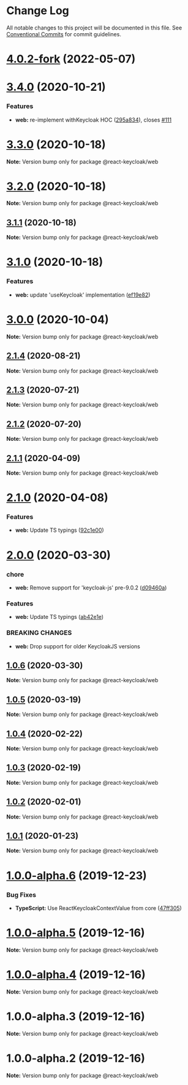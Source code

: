 # Change Log

All notable changes to this project will be documented in this file.
See [Conventional Commits](https://conventionalcommits.org) for commit guidelines.

# [4.0.2-fork](https://github.com/react-keycloak/react-keycloak/compare/master...tobiasfrei:master) (2022-05-07)
# [3.4.0](https://github.com/react-keycloak/react-keycloak/compare/@react-keycloak/web@3.3.0...@react-keycloak/web@3.4.0) (2020-10-21)


### Features

* **web:** re-implement withKeycloak HOC ([295a834](https://github.com/react-keycloak/react-keycloak/commit/295a834c7f3fbe3bd7fb45a73c264b224d2e53ad)), closes [#111](https://github.com/react-keycloak/react-keycloak/issues/111)





# [3.3.0](https://github.com/react-keycloak/react-keycloak/compare/@react-keycloak/web@3.2.0...@react-keycloak/web@3.3.0) (2020-10-18)

**Note:** Version bump only for package @react-keycloak/web





# [3.2.0](https://github.com/react-keycloak/react-keycloak/compare/@react-keycloak/web@3.1.1...@react-keycloak/web@3.2.0) (2020-10-18)

**Note:** Version bump only for package @react-keycloak/web





## [3.1.1](https://github.com/react-keycloak/react-keycloak/compare/@react-keycloak/web@3.1.0...@react-keycloak/web@3.1.1) (2020-10-18)

**Note:** Version bump only for package @react-keycloak/web





# [3.1.0](https://github.com/react-keycloak/react-keycloak/compare/@react-keycloak/web@3.0.0...@react-keycloak/web@3.1.0) (2020-10-18)


### Features

* **web:** update 'useKeycloak' implementation ([ef19e82](https://github.com/react-keycloak/react-keycloak/commit/ef19e823b33c03808de696f9e7cbac3478197e0e))





# [3.0.0](https://github.com/react-keycloak/react-keycloak/compare/@react-keycloak/web@2.1.4...@react-keycloak/web@3.0.0) (2020-10-04)

**Note:** Version bump only for package @react-keycloak/web





## [2.1.4](https://github.com/react-keycloak/react-keycloak/compare/@react-keycloak/web@2.1.3...@react-keycloak/web@2.1.4) (2020-08-21)

**Note:** Version bump only for package @react-keycloak/web





## [2.1.3](https://github.com/react-keycloak/react-keycloak/compare/@react-keycloak/web@2.1.2...@react-keycloak/web@2.1.3) (2020-07-21)

**Note:** Version bump only for package @react-keycloak/web





## [2.1.2](https://github.com/react-keycloak/react-keycloak/compare/@react-keycloak/web@2.1.1...@react-keycloak/web@2.1.2) (2020-07-20)

**Note:** Version bump only for package @react-keycloak/web





## [2.1.1](https://github.com/react-keycloak/react-keycloak/compare/@react-keycloak/web@2.1.0...@react-keycloak/web@2.1.1) (2020-04-09)

**Note:** Version bump only for package @react-keycloak/web





# [2.1.0](https://github.com/react-keycloak/react-keycloak/compare/@react-keycloak/web@2.0.0...@react-keycloak/web@2.1.0) (2020-04-08)


### Features

* **web:** Update TS typings ([92c1e00](https://github.com/react-keycloak/react-keycloak/commit/92c1e00d3737c3a361a2660b7576212a435921df))





# [2.0.0](https://github.com/react-keycloak/react-keycloak/compare/@react-keycloak/web@1.0.6...@react-keycloak/web@2.0.0) (2020-03-30)


### chore

* **web:** Remove support for 'keycloak-js' pre-9.0.2 ([d09460a](https://github.com/react-keycloak/react-keycloak/commit/d09460a62ba7bb4a104eb5ac1df558466cc4b3c0))


### Features

* **web:** Update TS typings ([ab42e1e](https://github.com/react-keycloak/react-keycloak/commit/ab42e1e948bb89f17ae2cf5caf1626a56d0485e5))


### BREAKING CHANGES

* **web:** Drop support for older KeycloakJS versions





## [1.0.6](https://github.com/react-keycloak/react-keycloak/compare/@react-keycloak/web@1.0.5...@react-keycloak/web@1.0.6) (2020-03-30)

**Note:** Version bump only for package @react-keycloak/web





## [1.0.5](https://github.com/react-keycloak/react-keycloak/compare/@react-keycloak/web@1.0.4...@react-keycloak/web@1.0.5) (2020-03-19)

**Note:** Version bump only for package @react-keycloak/web





## [1.0.4](https://github.com/react-keycloak/react-keycloak/compare/@react-keycloak/web@1.0.3...@react-keycloak/web@1.0.4) (2020-02-22)

**Note:** Version bump only for package @react-keycloak/web





## [1.0.3](https://github.com/react-keycloak/react-keycloak/compare/@react-keycloak/web@1.0.2...@react-keycloak/web@1.0.3) (2020-02-19)

**Note:** Version bump only for package @react-keycloak/web





## [1.0.2](https://github.com/react-keycloak/react-keycloak/compare/@react-keycloak/web@1.0.1...@react-keycloak/web@1.0.2) (2020-02-01)

**Note:** Version bump only for package @react-keycloak/web





## [1.0.1](https://github.com/react-keycloak/react-keycloak/compare/@react-keycloak/web@1.0.0...@react-keycloak/web@1.0.1) (2020-01-23)

**Note:** Version bump only for package @react-keycloak/web





# [1.0.0-alpha.6](https://github.com/react-keycloak/react-keycloak/compare/@react-keycloak/web@1.0.0-alpha.5...@react-keycloak/web@1.0.0-alpha.6) (2019-12-23)


### Bug Fixes

* **TypeScript:** Use ReactKeycloakContextValue from core ([47ff305](https://github.com/react-keycloak/react-keycloak/commit/47ff30503412a57e90fce33644d3c822320908e7))





# [1.0.0-alpha.5](https://github.com/react-keycloak/react-keycloak/compare/@react-keycloak/web@1.0.0-alpha.4...@react-keycloak/web@1.0.0-alpha.5) (2019-12-16)

**Note:** Version bump only for package @react-keycloak/web





# [1.0.0-alpha.4](https://github.com/react-keycloak/react-keycloak/compare/@react-keycloak/web@1.0.0-alpha.3...@react-keycloak/web@1.0.0-alpha.4) (2019-12-16)

**Note:** Version bump only for package @react-keycloak/web





# 1.0.0-alpha.3 (2019-12-16)

**Note:** Version bump only for package @react-keycloak/web





# 1.0.0-alpha.2 (2019-12-16)

**Note:** Version bump only for package @react-keycloak/web

